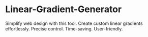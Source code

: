 # Linear-Gradient-Generator
Simplify web design with this tool. Create custom linear gradients effortlessly. Precise control. Time-saving. User-friendly.
